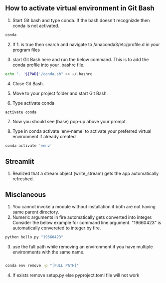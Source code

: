 ## How to activate virtual environment in Git Bash

1. Start Git bash and type conda. If the bash doesn't recognizde then conda is not activated.

```bash
conda
```
2. If 1. is true then search and navigate to /anaconda3/etc/profile.d in your program files

3. start Git Bash here and run the below command. This is to add the conda profile into your .bashrc file.

```bash
echo ". '${PWD}'/conda.sh" >> ~/.bashrc
```
4. Close Git Bash.

5. Move to your project folder and start Git Bash.

6. Type activate conda

```bash
activate conda
```
7. Now you should see (base) pop-up above your prompt.

8. Type in conda activate 'env-name' to activate your preferred virtual environment if already created

```bash
conda activate 'venv'
```

## Streamlit

1. Realized that a stream object (write_stream) gets the app automatically refreshed.

## Misclaneous

1. You cannot invoke a module without installation if both are not having same parent directory.
2. Numeric arguments in fire automatically gets converted into integer. Consider the below example for command line argument. "19660423" is automatically convereted to integer by fire.

```bash
python hello.py "19660423"

```
3. use the full path while removing an environment if you have multiple environments with the same name.

```bash

conda env remove -p "[FULL PATH]"

```
4. If exists remove setup.py else pyproject.toml file will not work



